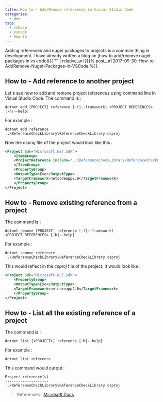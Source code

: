 ```yaml
---
title: How to – Add/Remove references in Visual Studio Code
categories: 
  - dev
tags:
  - csharp
  - vscode
  - how-to
---
```


Adding references and nuget packages to projects is a common thing in development. I have already written a blog on [how to add/reomve nuget packages in vs code]({{ "" | relative_url }}{% post_url 2017-09-30-How-to-AddRemove-Nuget-Packages-in-VSCode %}).

How to - Add reference to another project
-----------------------------------------

Let's see how to add and remove project references using command line in Visual Studio Code. The command is :

```
dotnet add [PROJECT] reference [-f|--framework] <PROJECT_REFERENCES> [-h|--help]
``` 

For example :
```
dotnet add reference ..\ReferenceCheckLibrary\ReferenceCheckLibrary.csproj
```
    

Now the _csproj_ file of the project would look like this :

``` xml
<Project Sdk="Microsoft.NET.Sdk">
    <ItemGroup>
    <ProjectReference Include="..\ReferenceCheckLibrary\ReferenceCheckLibrary.csproj" />
    </ItemGroup>
    <PropertyGroup>
    <OutputType>Exe</OutputType>
    <TargetFramework>netcoreapp2.0</TargetFramework>
    </PropertyGroup>
</Project>
```
    

How to - Remove existing reference from a project
-------------------------------------------------

The command is :
```
dotnet remove [PROJECT] reference [-f|--framework] <PROJECT_REFERENCES> [-h|--help]
```
    

For example :
```
dotnet remove reference ..\ReferenceCheckLibrary\ReferenceCheckLibrary.csproj
```
    

This would reflect in the _csproj_ file of the project. It would look like :

``` xml
<Project Sdk="Microsoft.NET.Sdk">
    <PropertyGroup>
    <OutputType>Exe</OutputType>
    <TargetFramework>netcoreapp2.0</TargetFramework>
    </PropertyGroup>
</Project>
```
    

How to - List all the existing reference of a project
-----------------------------------------------------

The command is :

    dotnet list [<PROJECT>] reference [-h|--help]
    

For example :

    dotnet list reference
    

This command would output :

    Project reference(s)
    --------------------
    ..\ReferenceCheckLibrary\ReferenceCheckLibrary.csproj
    

> References : [Microsoft Docs](https://docs.microsoft.com/en-us/dotnet/core/tools/dotnet-add-reference)